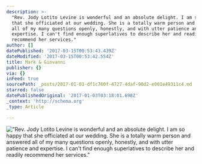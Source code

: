 ```yaml
---
description: >-
  "Rev. Jody Lotito Levine is wonderful and an absolute delight. I am so happy
  that she officiated at our wedding. She is a totally warm person and answered
  all of my many questions openly, honestly, and with utter patience and
  expertise. I can't find enough superlatives to describe her and readily
  recommend her services."
author: []
datePublished: '2017-03-15T00:53:43.439Z'
dateModified: '2017-03-15T00:53:42.554Z'
title: Mark & Giovanni
publisher: {}
via: {}
inFeed: true
sourcePath: _posts/2017-01-01-df1c760f-4727-4daf-90d2-e001e49311c4.md
starred: false
datePublishedOriginal: '2017-01-03T03:18:01.698Z'
_context: 'http://schema.org'
_type: Article

---
```

!["Rev. Jody Lotito Levine is wonderful and an absolute delight. I am so happy that she officiated at our wedding. She is a totally warm person and answered all of my many questions openly, honestly, and with utter patience and expertise. I can't find enough superlatives to describe her and readily recommend her services."](https://the-grid-user-content.s3-us-west-2.amazonaws.com/ab5b2b95-7c55-433b-b4e7-aa62d582c6c6.jpg)